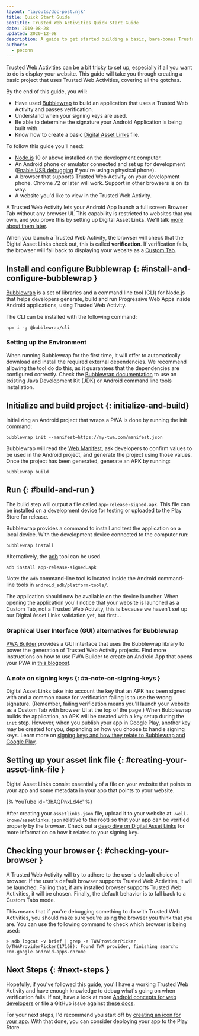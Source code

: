 ```yaml
---
layout: "layouts/doc-post.njk"
title: Quick Start Guide
seoTitle: Trusted Web Activities Quick Start Guide
date: 2019-08-28
updated: 2020-12-08
description: A guide to get started building a basic, bare-bones Trusted Web Activity.
authors:
  - peconn
---
```


Trusted Web Activities can be a bit tricky to set up, especially if all you want to do is
display your website.
This guide will take you through creating a basic project that uses Trusted Web Activities,
covering all the gotchas.

By the end of this guide, you will:

* Have used [Bubblewrap](https://github.com/GoogleChromeLabs/bubblewrap) to build an application
that uses a Trusted Web Activity and passes verification.
* Understand when your signing keys are used.
* Be able to determine the signature your Android Application is being built with.
* Know how to create a basic [Digital Asset Links](/digital-asset-links/v1/getting-started) file.

To follow this guide you'll need:

* [Node.js](https://nodejs.org/en/) 10 or above installed on the development computer.
* An Android phone or emulator connected and set up for development
([Enable USB debugging](https://developer.android.com/studio/debug/dev-options.html#enable) if
you're using a physical phone).
* A browser that supports Trusted Web Activity on your development phone.
  Chrome 72 or later will work. Support in other browsers is on its way.
* A website you'd like to view in the Trusted Web Activity.

A Trusted Web Activity lets your Android App launch a full screen Browser Tab without
any browser UI.
This capability is restricted to websites that you own, and you prove this by setting
up Digital Asset Links. We'll talk [more about them later](#creating-your-asset-link-file).


When you launch a Trusted Web Activity, the browser will check that the Digital Asset Links check
out, this is called **verification**.
If verification fails, the browser will fall back to displaying your website as a
[Custom Tab](/docs/android/custom-tabs/).

## Install and configure Bubblewrap {: #install-and-configure-bubblewrap }

[Bubblewrap](https://github.com/GoogleChromeLabs/bubblewrap) is a set of libraries and a command
line tool (CLI) for Node.js that helps developers generate, build and run Progressive Web Apps
inside Android applications, using Trusted Web Activity.

The CLI can be installed with the following command:

```shell
npm i -g @bubblewrap/cli
```

### Setting up the Environment

When running Bubblewrap for the first time, it will offer to automatically download and install the
required external dependencies. We recommend allowing the tool do do this, as it guarantees that
the dependencies are configured correctly. Check the [Bubblewrap documentation][1] to use an
existing Java Development Kit (JDK) or Android command line tools installation.

## Initialize and build project {: initialize-and-build}

Initializing an Android project that wraps a PWA is done by running the init command:

```shell
bubblewrap init --manifest=https://my-twa.com/manifest.json
```

Bubblewrap will read the [Web Manifest](https://developer.mozilla.org/docs/Web/Manifest),
ask developers to confirm values to be used in the Android project, and generate the project using
those values. Once the project has been generated, generate an APK by running:

```shell
bubblewrap build
```

## Run {: #build-and-run }

The build step will output a file called `app-release-signed.apk`. This file can be installed on a
development device for testing or uploaded to the Play Store for release.

Bubblewrap provides a command to install and test the application on a local device. With the
development device connected to the computer run:

```shell
bubblewrap install
```

Alternatively, the [adb](https://developer.android.com/studio/command-line/adb#move) tool can be
used.

```shell
adb install app-release-signed.apk
```

Note: the `adb` command-line tool is located inside the Android command-line tools in
`android_sdk/platform-tools/`.

The application should now be available on the device launcher. When opening the application you'll
notice that your website is launched as a Custom Tab, not a Trusted Web Activity, this is
because we haven't set up our Digital Asset Links validation yet, but first...

### Graphical User Interface (GUI) alternatives for Bubblewrap

[PWA Builder](https://www.pwabuilder.com/) provides a GUI interface that uses the Bubblewrap
library to power the generation of Trusted Web Activity projects. Find more instructions on how to
use PWA Builder to create an Android App that opens your PWA in
[this blogpost](https://www.davrous.com/2020/02/07/publishing-your-pwa-in-the-play-store-in-a-couple-of-minutes-using-pwa-builder/).

### A note on signing keys {: #a-note-on-signing-keys }

Digital Asset Links take into account the key that an APK has been signed with and a common cause for verification failing is to use the wrong signature. (Remember, failing verification means you'll launch your website as a Custom Tab with browser UI at the top of the page.) When Bubblewrap builds the application, an APK will be created with a key setup during the `init` step. However, when you publish your app in Google Play, another key may be created for you, depending on how you choose to handle signing keys. Learn more on [signing keys and how they relate to Bubblewrap and Google Play](/docs/android/trusted-web-activity/android-for-web-devs#upload-vs-signing-key).

## Setting up your asset link file {: #creating-your-asset-link-file }

Digital Asset Links consist essentially of a file on your website that points to your app and some
metadata in your app that points to your website.

{% YouTube
  id='3bAQPnxLd4c'
%}

After creating your `assetlinks.json` file, upload it to your website at `.well-known/assetlinks.json` relative to the root) so that your app can be verified properly by the browser. Check out a [deep dive on Digital Asset Links](/docs/android/trusted-web-activity/android-for-web-devs#digital-asset-links) for more information on how it relates to your signing key.

## Checking your browser {: #checking-your-browser }

A Trusted Web Activity will try to adhere to the user's default choice of browser.
If the user's default browser supports Trusted Web Activities, it will be launched.
Failing that, if any installed browser supports Trusted Web Activities, it will be chosen.
Finally, the default behavior is to fall back to a Custom Tabs mode.

This means that if you're debugging something to do with Trusted Web Activities, you should
make sure you're using the browser you think that you are.
You can use the following command to check which browser is being used:

```shell
> adb logcat -v brief | grep -e TWAProviderPicker
D/TWAProviderPicker(17168): Found TWA provider, finishing search: com.google.android.apps.chrome
```

## Next Steps {: #next-steps }

Hopefully, if you've followed this guide, you'll have a working Trusted Web Activity and have enough
knowledge to debug what's going on when verification fails.
If not, have a look at more [Android concepts for web developers](/docs/android/trusted-web-activity/android-for-web-devs) or file a GitHub issue against
[these docs](https://github.com/google/WebFundamentals/issues).

For your next steps, I'd recommend you start off by
[creating an icon for your app](https://developer.android.com/studio/write/image-asset-studio#launcher).
With that done, you can consider deploying your app to the Play Store.

[1]: https://github.com/GoogleChromeLabs/bubblewrap/blob/main/packages/cli/README.md
